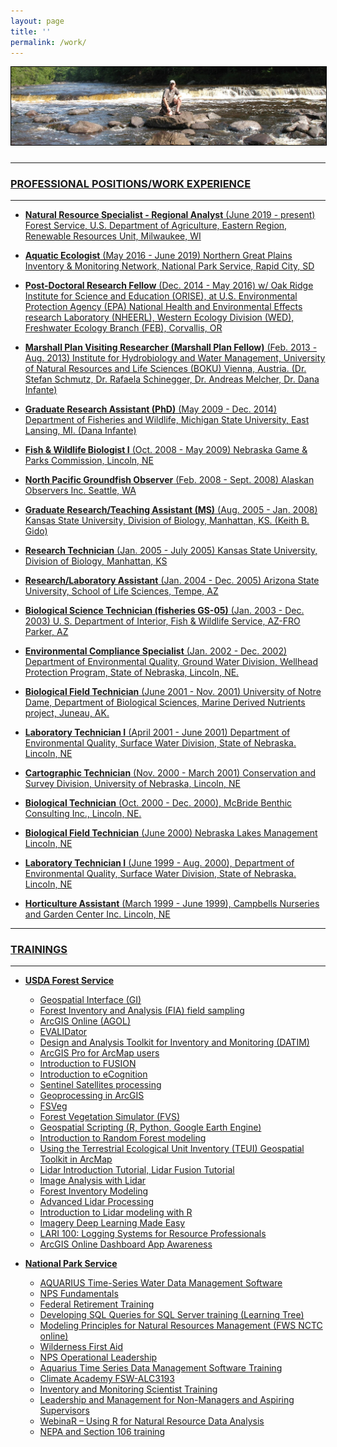 ```yaml
---
layout: page
title: ''
permalink: /work/
---
```

<a href="http://dthor.github.io/" title="Darren Thornbrugh, Ph.D."><img class="pure-img" src="/images/upNmi_1335x330.jpg" width="" height="" style="margin-bottom:10px; border:1px solid #000000;" alt="Darren Thornbrugh, Ph.D.">

***

### PROFESSIONAL POSITIONS/WORK EXPERIENCE 

*** 

- **Natural Resource Specialist - Regional Analyst** (June 2019 - present) Forest Service, U.S. Department of Agriculture, Eastern Region, Renewable Resources Unit, Milwaukee, WI

- **Aquatic Ecologist** (May 2016 - June 2019) Northern Great Plains Inventory & Monitoring Network, National Park Service, Rapid City, SD

- **Post-Doctoral Research Fellow** (Dec. 2014 - May 2016) w/ Oak Ridge Institute for Science and Education (ORISE), at U.S. Environmental Protection Agency (EPA) National Health and Environmental Effects research Laboratory (NHEERL), Western Ecology Division (WED), Freshwater Ecology Branch (FEB), Corvallis, OR	
	
- **Marshall Plan Visiting Researcher (Marshall Plan Fellow)** (Feb. 2013 - Aug. 2013) Institute for Hydrobiology and Water Management, University of Natural Resources and Life Sciences (BOKU) Vienna, Austria. (Dr. Stefan Schmutz, Dr. Rafaela Schinegger, Dr. Andreas Melcher, Dr. Dana Infante)

- **Graduate Research Assistant (PhD)** (May 2009 - Dec. 2014) Department of Fisheries and Wildlife, Michigan State University, East Lansing, MI. (Dana Infante)

- **Fish & Wildlife Biologist I** (Oct. 2008 - May 2009) Nebraska Game & Parks Commission, Lincoln, NE

- **North Pacific Groundfish Observer** (Feb. 2008 - Sept. 2008) Alaskan Observers Inc. Seattle, WA

- **Graduate Research/Teaching Assistant (MS)** (Aug. 2005 - Jan. 2008) Kansas State	University, Division of Biology, Manhattan, KS. (Keith	B. Gido)

- **Research Technician** (Jan. 2005 - July 2005) Kansas State University, Division of Biology, Manhattan, KS

- **Research/Laboratory Assistant** (Jan. 2004 - Dec. 2005) Arizona State University, School of Life Sciences, Tempe, AZ

- **Biological Science Technician (fisheries GS-05)** (Jan. 2003 - Dec. 2003) U. S. Department of Interior, Fish & Wildlife Service, AZ-FRO Parker, AZ

- **Environmental Compliance Specialist** (Jan. 2002 - Dec. 2002) Department of Environmental Quality, Ground Water Division, Wellhead Protection Program, State of Nebraska, Lincoln, NE.

- **Biological Field Technician** (June 2001 - Nov. 2001) University of Notre Dame, Department of Biological Sciences, Marine Derived Nutrients project, Juneau, AK.

- **Laboratory Technician I** (April 2001 - June 2001) Department of Environmental Quality, Surface Water Division, State of Nebraska. Lincoln, NE

- **Cartographic Technician** (Nov. 2000 - March 2001) Conservation and Survey Division, University of Nebraska, Lincoln, NE

- **Biological Technician** (Oct. 2000 - Dec. 2000), McBride Benthic Consulting Inc., Lincoln, NE.

- **Biological Field Technician** (June 2000) Nebraska Lakes Management Lincoln, NE

- **Laboratory Technician I** (June 1999 - Aug. 2000), Department of Environmental Quality, Surface Water Division, State of Nebraska. Lincoln, NE

- **Horticulture Assistant** (March 1999 - June 1999), Campbells Nurseries and Garden Center Inc. Lincoln, NE

***

### TRAININGS

*** 
* **USDA Forest Service**
  +	Geospatial Interface (GI)
  +	Forest Inventory and Analysis (FIA) field sampling
  +	ArcGIS Online (AGOL)
  +	EVALIDator
  +	Design and Analysis Toolkit for Inventory and Monitoring (DATIM)
  +	ArcGIS Pro for ArcMap users
  +	Introduction to FUSION
  +	Introduction to eCognition
  +	Sentinel Satellites processing
  +	Geoprocessing in ArcGIS
  +	FSVeg
  +	Forest Vegetation Simulator (FVS)
  +	Geospatial Scripting (R, Python, Google Earth Engine)
  +	Introduction to Random Forest modeling
  +	Using the Terrestrial Ecological Unit Inventory (TEUI) Geospatial Toolkit in ArcMap
  +	Lidar Introduction Tutorial, Lidar Fusion Tutorial
  +	Image Analysis with Lidar
  +	Forest Inventory Modeling
  +	Advanced Lidar Processing
  +	Introduction to Lidar modeling with R
  +	Imagery Deep Learning Made Easy
  +	LARI 100: Logging Systems for Resource Professionals
  +	ArcGIS Online Dashboard App Awareness
  
* **National Park Service**
  +	AQUARIUS Time-Series Water Data Management Software 
  +	NPS Fundamentals
  +	Federal Retirement Training
  +	Developing SQL Queries for SQL Server training (Learning Tree)
  +	Modeling Principles for Natural Resources Management (FWS NCTC online)
  +	Wilderness First Aid
  +	NPS Operational Leadership
  +	Aquarius Time Series Data Management Software Training
  +	Climate Academy FSW-ALC3193
  +	Inventory and Monitoring Scientist Training
  +	Leadership and Management for Non-Managers and Aspiring Supervisors
  +	WebinaR – Using R for Natural Resource Data Analysis
  +	NEPA and Section 106 training
